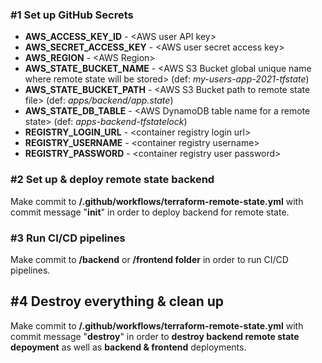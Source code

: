 

### #1 Set up GitHub Secrets

 - **AWS_ACCESS_KEY_ID** - &#x3c;AWS user API key&#62;    
 - **AWS_SECRET_ACCESS_KEY** - &#x3c;AWS user secret access key&#62;    
 - **AWS_REGION** - &#x3c;AWS Region&#62;       
 - **AWS_STATE_BUCKET_NAME** - &#x3c;AWS S3 Bucket global unique name where remote state will be stored&#62; (def: *my-users-app-2021-tfstate*)    
 - **AWS_STATE_BUCKET_PATH** - &#x3c;AWS S3 Bucket path to remote state file&#62; (def: *apps/backend/app.state*)    
 - **AWS_STATE_DB_TABLE** - &#x3c;AWS DynamoDB table name for a remote state&#62; (def: *apps-backend-tfstatelock*)    
 - **REGISTRY_LOGIN_URL** - &#x3c;container registry login url&#62;   
 - **REGISTRY_USERNAME** - &#x3c;container registry username&#62;    
 -  **REGISTRY_PASSWORD** - &#x3c;container registry user password&#62;

### #2 Set up & deploy remote state backend
Make commit to **/.github/workflows/terraform-remote-state.yml** with commit message "**init**" in order to deploy backend for remote state.


### #3 Run CI/CD pipelines
Make commit to **/backend** or **/frontend folder** in order to run CI/CD pipelines.


## #4 Destroy everything & clean up
Make commit to **/.github/workflows/terraform-remote-state.yml** with commit message "**destroy**" in order to **destroy backend remote state depoyment** as well as **backend & frontend** deployments.
